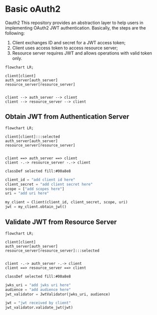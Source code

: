 # Basic oAuth2
Oauth2 
This repository provides an abstraction layer to help users in implementing OAuth2 JWT authentication.
Basically, the steps are the following:
1. Client exchanges ID and secret for a JWT access token;
2. Client uses access token to access resource server;
3. Resource server requires JWT and allows operations with valid token only.


```mermaid
flowchart LR;

client[client]
auth_server[auth_server]
resource_server[resource_server]


client --> auth_server --> client
client --> resource_server --> client

```

## Obtain JWT from Authentication Server
```mermaid
flowchart LR;

client[client]:::selected
auth_server[auth_server]
resource_server[resource_server]


client ==> auth_server ==> client
client -.-> resource_server -.-> client

classDef selected fill:#00a8e8

```
```python
client_id = "add client id here"
client_secret = "add client secret here"
scope = ["add scopes here"]
uri = "add uri here"

my_client = Client(client_id, client_secret, scope, uri)
jwt = my_client.obtain_jwt()
```

## Validate JWT from Resource Server
```mermaid
flowchart LR;

client[client]
auth_server[auth_server]
resource_server[resource_server]:::selected


client -.-> auth_server -.-> client
client ==> resource_server ==> client

classDef selected fill:#00a8e8

```
```python
jwks_uri = "add jwks uri here"
audience = "add audience here"
jwt_validator = JwtValidator(jwks_uri, audience)

jwt = "jwt received by client"
jwt_validator.validate_jwt(jwt)
```